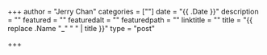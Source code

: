 +++
author = "Jerry Chan"
categories = [""]
date = "{{ .Date }}"
description = ""
featured = ""
featuredalt = ""
featuredpath = ""
linktitle = ""
title = "{{ replace .Name "_" " " | title }}"
type = "post"

+++
